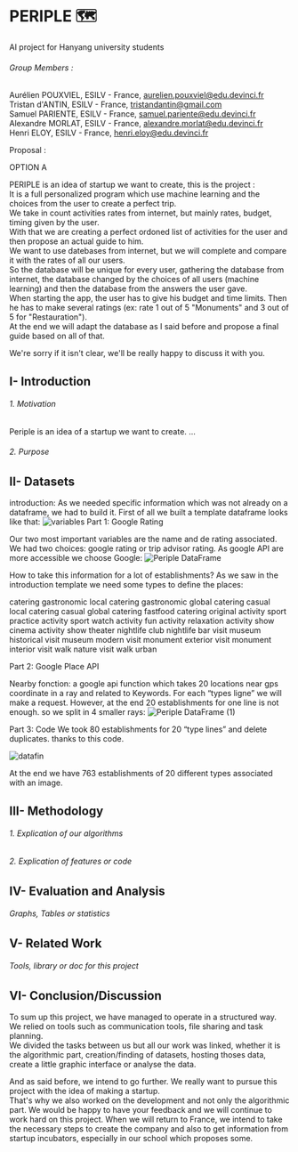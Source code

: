 # PERIPLE :world_map:
AI project for Hanyang university students

###### Group Members :  
Aurélien POUXVIEL, ESILV - France, aurelien.pouxviel@edu.devinci.fr  
Tristan d'ANTIN, ESILV - France, tristandantin@gmail.com  
Samuel PARIENTE, ESILV - France, samuel.pariente@edu.devinci.fr  
Alexandre MORLAT, ESILV - France, alexandre.morlat@edu.devinci.fr  
Henri ELOY, ESILV - France, henri.eloy@edu.devinci.fr  

Proposal : 

OPTION A

PERIPLE is an idea of startup we want to create, this is the project :  
It is a full personalized program which use machine learning and the choices from the user to create a perfect trip.  
We take in count activities rates from internet, but mainly rates, budget, timing given by the user.  
With that we are creating a perfect ordoned list of activities for the user and then propose an actual guide to him.  
We want to use datebases from internet, but we will complete and compare it with the rates of all our users.  
So the database will be unique for every user, gathering the database from internet, the database changed by the choices of all users (machine learning) and then the database from the answers the user gave.  
When starting the app, the user has to give his budget and time limits. Then he has to make several ratings (ex: rate 1 out of 5 "Monuments" and 3 out of 5 for "Restauration").   
At the end we will adapt the database as I said before and propose a final guide based on all of that.  

We're sorry if it isn't clear, we'll be really happy to discuss it with you.  

## I- Introduction
  ###### 1. Motivation
  Periple is an idea of a startup we want to create. ...
  ###### 2. Purpose

## II- Datasets
  
introduction: 
As we needed specific information which was not already on a dataframe, we had to build it. 
First of all we built a template dataframe looks like that:
![variables](https://user-images.githubusercontent.com/92365536/144016463-ea3dd477-3081-4b72-af79-43e8f4e10107.PNG)
Part 1: Google Rating

Our two most important variables are the name and de rating associated. We had two choices: google rating or trip advisor rating. As google API are more accessible we choose Google: 
![Periple DataFrame](https://user-images.githubusercontent.com/92365536/144016584-7b9392cb-911f-49fb-9897-2f9463247219.png)

How to take this information for a lot of establishments? 
As we saw in the introduction template we need some types to define the places:

catering gastronomic local
catering gastronomic global
catering casual local
catering casual global
catering fastfood
catering original
activity sport practice
activity sport watch
activity fun
activity relaxation
activity show cinema
activity show theater
nightlife club
nightlife bar
visit museum historical
visit museum modern 
visit monument exterior
visit monument interior
visit walk nature
visit walk urban
  
Part 2: Google Place API

Nearby fonction: a google api function which takes 20 locations near gps coordinate in a ray and related to Keywords. 
For each “types ligne” we will make a request. However, at the end 20 establishments for one line is not enough. so we split in 4 smaller rays: 
![Periple DataFrame (1)](https://user-images.githubusercontent.com/92365536/144017780-56118a2e-2c23-4c23-a95e-d21f081b1740.png)


Part 3: Code 
We took 80 establishments for 20 “type lines” and delete duplicates. thanks to this code.

![datafin](https://user-images.githubusercontent.com/92365536/144018095-d6d496ad-da2b-48f1-9827-83b7569434d1.PNG)

At the end we have 763 establishments of 20 different types associated with an image.


## III- Methodology
  ###### 1. Explication of our algorithms
  ###### 2. Explication of features or code

## IV- Evaluation and Analysis
  ###### Graphs, Tables or statistics

## V- Related Work
  ###### Tools, library or doc for this project

## VI- Conclusion/Discussion

To sum up this project, we have managed to operate in a structured way. We relied on tools such as communication tools, file sharing and task planning.  
We divided the tasks between us but all our work was linked, whether it is the algorithmic part, creation/finding of datasets, hosting thoses data, create a little graphic interface or analyse the data. 

And as said before, we intend to go further. We really want to pursue this project with the idea of making a startup.    
That's why we also worked on the development and not only the algorithmic part. We would be happy to have your feedback and we will continue to work hard on this project.   When we will return to France, we intend to take the necessary steps to create the company and also to get information from startup incubators, especially in our school which proposes some.
